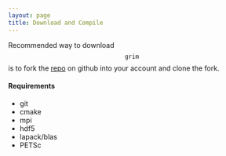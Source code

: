 ```yaml
---
layout: page
title: Download and Compile
---
```


Recommended way to download $$\mathtt{grim}$$ is to fork the
[repo](https://github.com/afd-illinois/grim.git) on github into your account and
clone the fork.

#### Requirements
 * git
 * cmake
 * mpi
 * hdf5
 * lapack/blas
 * PETSc
